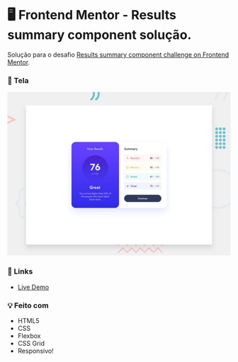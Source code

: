 # 🖥️ Frontend Mentor - Results summary component solução.

Solução para o desafio [Results summary component challenge on Frontend Mentor](https://www.frontendmentor.io/challenges/results-summary-component-CE_K6s0maV).

### 🎨 Tela

![Screenshot do resultado](./design/desktop-preview.jpg)

### 🔗 Links

- [Live Demo](https://numenorr.github.io/FEM-resultsComponent/)

### 💡 Feito com

- HTML5
- CSS
- Flexbox
- CSS Grid
- Responsivo!
